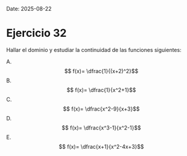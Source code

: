 Date: 2025-08-22

# Ejercicio 32

 
Hallar el dominio y estudiar la continuidad de las funciones siguientes:

A.  $$ f(x)= \dfrac{1}{(x+2)^2}$$
B.  $$ f(x)= \dfrac{1}{x^2+1}$$
C.  $$ f(x)= \dfrac{x^2-9}{x+3}$$
D.  $$ f(x)= \dfrac{x^3-1}{x^2-1}$$
E.  $$ f(x)= \dfrac{x+1}{x^2-4x+3}$$
